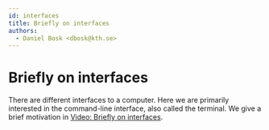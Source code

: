 ```yaml
---
id: interfaces
title: Briefly on interfaces
authors:
  - Daniel Bosk <dbosk@kth.se>
---
```

# Briefly on interfaces

There are different interfaces to a computer. Here we are primarily interested 
in the command-line interface, also called the terminal. We give a brief 
motivation in [Video: Briefly on interfaces][interfaces].

[interfaces]: https://eu.feedbackfruits.com/courses/activity-course/2b0978ba-b60f-4c2e-8371-2f5676b286cb



